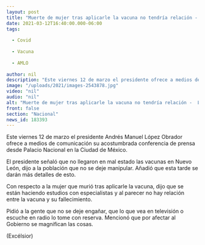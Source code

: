 ```yaml
---
layout: post
title: "Muerte de mujer tras aplicarle la vacuna no tendría relación -  López Obrador"
date: 2021-03-12T16:40:00.000-06:00
tags:
  
  - Covid
  
  - Vacuna
  
  - AMLO
  
author: nil
description: "Este viernes 12 de marzo el presidente ofrece a medios de comunicación su acostumbrada conferencia de prensa desde Palacio Nacional en la Ciudad de México"
image: "/uploads/2021/images-2543878.jpg"
video: "nil"
audio: "nil"
alt: "Muerte de mujer tras aplicarle la vacuna no tendría relación -  López Obrador"
front: false
section: "Nacional"
news_id: 183393
---
```


Este viernes 12 de marzo el presidente Andrés Manuel López Obrador ofrece a medios de comunicación su acostumbrada conferencia de prensa desde Palacio Nacional en la Ciudad de México.

El presidente señaló que no llegaron en mal estado las vacunas en Nuevo León, dijo a la población que no se deje manipular. Añadió que esta tarde se darán más detalles de esto.

Con respecto a la mujer que murió tras aplicarle la vacuna, dijo que se están haciendo estudios con especialistas y al parecer no hay relación entre la vacuna y su fallecimiento.

Pidió a la gente que no se deje engañar, que lo que vea en televisión o escuche en radio lo tome con reserva. Mencionó que por afectar al Gobierno se magnifican las cosas. 

(Excélsior)